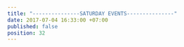 ```yaml
---
title: "---------------SATURDAY EVENTS---------------"
date: 2017-07-04 16:33:00 +07:00
published: false
position: 32
---
```


